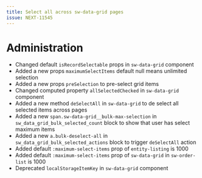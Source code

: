 ```yaml
---
title: Select all across sw-data-grid pages
issue: NEXT-11545
---
```

# Administration
* Changed default `isRecordSelectable` props in `sw-data-grid` component
* Added a new props `maximumSelectItems` default null means unlimited selection
* Added a new props `preSelection` to pre-select grid items
* Changed computed property `allSelectedChecked` in `sw-data-grid` component
* Added a new method `deSelectAll` in `sw-data-grid` to de select all selected items across pages
* Added a new `span.sw-data-grid__bulk-max-selection` in `sw_data_grid_bulk_selected_count` block to show that user has select maximum items
* Added a new `a.bulk-deselect-all` in `sw_data_grid_bulk_selected_actions` block to trigger `deSelectAll` action   
* Added default `:maximum-select-items` prop of `entity-listing` is 1000
* Added default `:maximum-select-items` prop of `sw-data-grid` in `sw-order-list` is 1000
* Deprecated `localStorageItemKey` in `sw-data-grid` component
